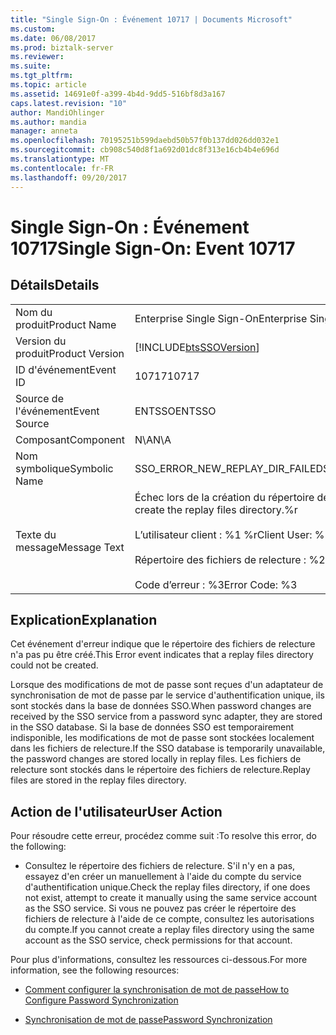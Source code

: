 ```yaml
---
title: "Single Sign-On : Événement 10717 | Documents Microsoft"
ms.custom: 
ms.date: 06/08/2017
ms.prod: biztalk-server
ms.reviewer: 
ms.suite: 
ms.tgt_pltfrm: 
ms.topic: article
ms.assetid: 14691e0f-a399-4b4d-9dd5-516bf8d3a167
caps.latest.revision: "10"
author: MandiOhlinger
ms.author: mandia
manager: anneta
ms.openlocfilehash: 70195251b599daebd50b57f0b137dd026dd032e1
ms.sourcegitcommit: cb908c540d8f1a692d01dc8f313e16cb4b4e696d
ms.translationtype: MT
ms.contentlocale: fr-FR
ms.lasthandoff: 09/20/2017
---
```

# <a name="single-sign-on-event-10717"></a><span data-ttu-id="6042a-102">Single Sign-On : Événement 10717</span><span class="sxs-lookup"><span data-stu-id="6042a-102">Single Sign-On: Event 10717</span></span>
## <a name="details"></a><span data-ttu-id="6042a-103">Détails</span><span class="sxs-lookup"><span data-stu-id="6042a-103">Details</span></span>  
  
|||  
|-|-|  
|<span data-ttu-id="6042a-104">Nom du produit</span><span class="sxs-lookup"><span data-stu-id="6042a-104">Product Name</span></span>|<span data-ttu-id="6042a-105">Enterprise Single Sign-On</span><span class="sxs-lookup"><span data-stu-id="6042a-105">Enterprise Single Sign-On</span></span>|  
|<span data-ttu-id="6042a-106">Version du produit</span><span class="sxs-lookup"><span data-stu-id="6042a-106">Product Version</span></span>|[!INCLUDE[btsSSOVersion](../includes/btsssoversion-md.md)]|  
|<span data-ttu-id="6042a-107">ID d'événement</span><span class="sxs-lookup"><span data-stu-id="6042a-107">Event ID</span></span>|<span data-ttu-id="6042a-108">10717</span><span class="sxs-lookup"><span data-stu-id="6042a-108">10717</span></span>|  
|<span data-ttu-id="6042a-109">Source de l'événement</span><span class="sxs-lookup"><span data-stu-id="6042a-109">Event Source</span></span>|<span data-ttu-id="6042a-110">ENTSSO</span><span class="sxs-lookup"><span data-stu-id="6042a-110">ENTSSO</span></span>|  
|<span data-ttu-id="6042a-111">Composant</span><span class="sxs-lookup"><span data-stu-id="6042a-111">Component</span></span>|<span data-ttu-id="6042a-112">N\A</span><span class="sxs-lookup"><span data-stu-id="6042a-112">N\A</span></span>|  
|<span data-ttu-id="6042a-113">Nom symbolique</span><span class="sxs-lookup"><span data-stu-id="6042a-113">Symbolic Name</span></span>|<span data-ttu-id="6042a-114">SSO_ERROR_NEW_REPLAY_DIR_FAILED</span><span class="sxs-lookup"><span data-stu-id="6042a-114">SSO_ERROR_NEW_REPLAY_DIR_FAILED</span></span>|  
|<span data-ttu-id="6042a-115">Texte du message</span><span class="sxs-lookup"><span data-stu-id="6042a-115">Message Text</span></span>|<span data-ttu-id="6042a-116">Échec lors de la création du répertoire des fichiers de relecture.%r</span><span class="sxs-lookup"><span data-stu-id="6042a-116">Failed to create the replay files directory.%r</span></span><br /><br /> <span data-ttu-id="6042a-117">L’utilisateur client : %1 %r</span><span class="sxs-lookup"><span data-stu-id="6042a-117">Client User: %1%r</span></span><br /><br /> <span data-ttu-id="6042a-118">Répertoire des fichiers de relecture : %2 %r</span><span class="sxs-lookup"><span data-stu-id="6042a-118">Replay Files Directory: %2%r</span></span><br /><br /> <span data-ttu-id="6042a-119">Code d’erreur : %3</span><span class="sxs-lookup"><span data-stu-id="6042a-119">Error Code: %3</span></span>|  
  
## <a name="explanation"></a><span data-ttu-id="6042a-120">Explication</span><span class="sxs-lookup"><span data-stu-id="6042a-120">Explanation</span></span>  
 <span data-ttu-id="6042a-121">Cet événement d'erreur indique que le répertoire des fichiers de relecture n'a pas pu être créé.</span><span class="sxs-lookup"><span data-stu-id="6042a-121">This Error event indicates that a replay files directory could not be created.</span></span>  
  
 <span data-ttu-id="6042a-122">Lorsque des modifications de mot de passe sont reçues d'un adaptateur de synchronisation de mot de passe par le service d'authentification unique, ils sont stockés dans la base de données SSO.</span><span class="sxs-lookup"><span data-stu-id="6042a-122">When password changes are received by the SSO service from a password sync adapter, they are stored in the SSO database.</span></span> <span data-ttu-id="6042a-123">Si la base de données SSO est temporairement indisponible, les modifications de mot de passe sont stockées localement dans les fichiers de relecture.</span><span class="sxs-lookup"><span data-stu-id="6042a-123">If the SSO database is temporarily unavailable, the password changes are stored locally in replay files.</span></span> <span data-ttu-id="6042a-124">Les fichiers de relecture sont stockés dans le répertoire des fichiers de relecture.</span><span class="sxs-lookup"><span data-stu-id="6042a-124">Replay files are stored in the replay files directory.</span></span>  
  
## <a name="user-action"></a><span data-ttu-id="6042a-125">Action de l'utilisateur</span><span class="sxs-lookup"><span data-stu-id="6042a-125">User Action</span></span>  
 <span data-ttu-id="6042a-126">Pour résoudre cette erreur, procédez comme suit :</span><span class="sxs-lookup"><span data-stu-id="6042a-126">To resolve this error, do the following:</span></span>  
  
-   <span data-ttu-id="6042a-127">Consultez le répertoire des fichiers de relecture. S'il n'y en a pas, essayez d'en créer un manuellement à l'aide du compte du service d'authentification unique.</span><span class="sxs-lookup"><span data-stu-id="6042a-127">Check the replay files directory, if one does not exist, attempt to create it manually using the same service account as the SSO service.</span></span> <span data-ttu-id="6042a-128">Si vous ne pouvez pas créer le répertoire des fichiers de relecture à l'aide de ce compte, consultez les autorisations du compte.</span><span class="sxs-lookup"><span data-stu-id="6042a-128">If you cannot create a replay files directory using the same account as the SSO service, check permissions for that account.</span></span>  
  
 <span data-ttu-id="6042a-129">Pour plus d'informations, consultez les ressources ci-dessous.</span><span class="sxs-lookup"><span data-stu-id="6042a-129">For more information, see the following resources:</span></span>  
  
-   [<span data-ttu-id="6042a-130">Comment configurer la synchronisation de mot de passe</span><span class="sxs-lookup"><span data-stu-id="6042a-130">How to Configure Password Synchronization</span></span>](../core/how-to-configure-password-synchronization.md)  
  
-   [<span data-ttu-id="6042a-131">Synchronisation de mot de passe</span><span class="sxs-lookup"><span data-stu-id="6042a-131">Password Synchronization</span></span>](../core/password-synchronization2.md)